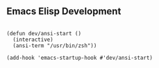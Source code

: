 ## Emacs Elisp Development

```emacs-lisp

(defun dev/ansi-start ()
  (interactive)
  (ansi-term "/usr/bin/zsh"))

(add-hook 'emacs-startup-hook #'dev/ansi-start)

```
